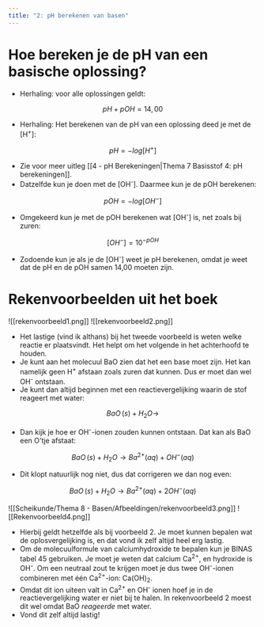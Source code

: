 ```yaml
---
title: "2: pH berekenen van basen"
---
```

# Hoe bereken je de pH van een basische oplossing?
- Herhaling: voor alle oplossingen geldt:

$$pH + pOH = 14,00$$
- Herhaling: Het berekenen van de pH van een oplossing deed je met de \[H<sup>+</sup>\]:

$$pH = -log[H^{+}]$$
- Zie voor meer uitleg [[4 - pH Berekeningen|Thema 7 Basisstof 4: pH berekeningen]].
- Datzelfde kun je doen met de \[OH<sup>-</sup>\]. Daarmee kun je de pOH berekenen:

$$pOH = -log[OH^{-}]$$
- Omgekeerd kun je met de pOH berekenen wat \[OH<sup>-</sup>] is, net zoals bij zuren:

$$[OH^{-}] = 10^{-pOH}$$
- Zodoende kun je als je de \[OH<sup>-</sup>\] weet je pH berekenen, omdat je weet dat de pH en de pOH samen 14,00 moeten zijn.
# Rekenvoorbeelden uit het boek
![[rekenvoorbeeld1.png]]
![[rekenvoorbeeld2.png]]
- Het lastige (vind ik althans) bij het tweede voorbeeld is weten welke reactie er plaatsvindt. Het helpt om het volgende in het achterhoofd te houden.
- Je kunt aan het molecuul BaO zien dat het een base moet zijn. Het kan namelijk geen H<sup>+</sup> afstaan zoals zuren dat kunnen. Dus er moet dan wel OH<sup>-</sup> ontstaan.
- Je kunt dan altijd beginnen met een reactievergelijking waarin de stof reageert met water:

$$BaO\,(s) + H_{2}O \rightarrow $$
- Dan kijk je hoe er OH<sup>-</sup>-ionen zouden kunnen ontstaan. Dat kan als BaO een O'tje afstaat:

$$BaO\,(s) + H_{2}O \rightarrow Ba^{2+} (aq) + OH^{-} (aq)$$
- Dit klopt natuurlijk nog niet, dus dat corrigeren we dan nog even:

$$BaO\,(s) + H_{2}O \rightarrow Ba^{2+} (aq) + 2OH^{-} (aq)$$

![[Scheikunde/Thema 8 - Basen/Afbeeldingen/rekenvoorbeeld3.png]]
![[Rekenvoorbeeld4.png]]
- Hierbij geldt hetzelfde als bij voorbeeld 2. Je moet kunnen bepalen wat de oplosvergelijking is, en dat vond ik zelf altijd heel erg lastig.
- Om de molecuulformule van calciumhydroxide te bepalen kun je BINAS tabel 45 gebruiken. Je moet je weten dat calcium Ca<sup>2+</sup>, en hydroxide is OH<sup>-</sup>. Om een neutraal zout te krijgen moet je dus twee OH<sup>-</sup>-ionen combineren met één Ca<sup>2+</sup>-ion: Ca(OH)<sub>2</sub>.
- Omdat dit ion uiteen valt in Ca<sup>2+</sup> en OH<sup>-</sup> ionen hoef je in de reactievergelijking water er niet bij te halen. In rekenvoorbeeld 2 moest dit wel omdat BaO *reageerde* met water.
- Vond dit zelf altijd lastig!